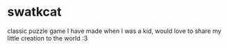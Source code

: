 # swatkcat
classic puzzle game I have made when I was a kid, would love to share my little creation to the world :3
